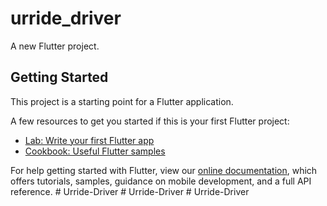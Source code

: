 # urride_driver

A new Flutter project.

## Getting Started

This project is a starting point for a Flutter application.

A few resources to get you started if this is your first Flutter project:

- [Lab: Write your first Flutter app](https://flutter.dev/docs/get-started/codelab)
- [Cookbook: Useful Flutter samples](https://flutter.dev/docs/cookbook)

For help getting started with Flutter, view our
[online documentation](https://flutter.dev/docs), which offers tutorials, samples, guidance on
mobile development, and a full API reference.
#   U r r i d e - D r i v e r  
 #   U r r i d e - D r i v e r  
 #   U r r i d e - D r i v e r  
 